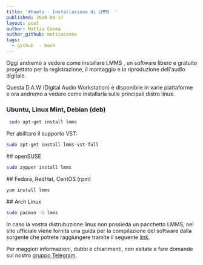 ```yaml
---
title: '#howto - Installazione di LMMS  '
published: 2020-08-17
layout: post
author: Mattia Cosma
author_github: mattiacosma
tags:
  - github  - bash
---
```

Oggi andremo a vedere come installare LMMS , un software libero e gratuito progettato per la registrazione, il montaggio e la riproduzione dell&#39;audio digitale.

Questa D.A.W (Digital Audio Workstation) è disponibile in varie piattaforme e ora andremo a vedere come installarla sulle principali distro linux.

### Ubuntu, Linux Mint, Debian (deb)

```bash
 sudo apt-get install lmms
```

Per abilitare il supporto VST:

```bash
sudo apt-get install lmms-vst-full
```

## openSUSE

```bash
sudo zypper install lmms
```

## Fedora, RedHat, CentOS (rpm)

```bash
yum install lmms
```

## Arch Linux

```bash
sudo pacman -S lmms
```

In caso la vostra distrubuzione linux non possieda un pacchetto LMMS, nel sito ufficiale viene fornita una guida per la compilazione del software dalla sorgente che potrete raggiungere tramite il seguente [link](https://github.com/LMMS/lmms/wiki/Compiling).

Per maggiori informazioni, dubbi e chiarimenti, non esitate a fare domande sul nostro [gruppo Telegram](https://t.me/linuxpeople).